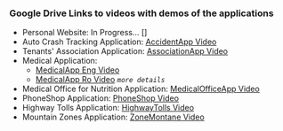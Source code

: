 ### Google Drive Links to videos with demos of the applications

 - Personal Website: In Progress... []
 - Auto Crash Tracking Application: [AccidentApp Video](https://drive.google.com/file/d/1yD9-ToJgEEUSnr_EYC6wXmng6Z9dvb_D/view?usp=sharing)
 - Tenants' Association Application: [AssociationApp Video](https://drive.google.com/file/d/1CBbKua7trTL3Qu4DJTRdcn7q7jhCj1CW/view?usp=sharing)
 - Medical Application: 
    * [MedicalApp Eng Video](https://drive.google.com/file/d/1VnBnL8Af893zfZZ5XW7cX6_fdJB6fOwy/view?usp=sharing)
    * [MedicalApp Ro Video](https://drive.google.com/file/d/1VrIIBBxkb3X-1m34kS3ipTBsunjFJhKM/view?usp=sharing) *`more details`*
 - Medical Office for Nutrition Application: [MedicalOfficeApp Video](https://drive.google.com/file/d/1qkYOp4UbCKSRKxFeOa_TEjgOFRIaOmsY/view?usp=sharing)
 - PhoneShop Application: [PhoneShop Video](https://drive.google.com/file/d/1es1BBw9K-ooR0_C3b2hyp13QcOpbWvQr/view?usp=sharing)
 - Highway Tolls Application: [HighwayTolls Video](https://drive.google.com/file/d/1es1BBw9K-ooR0_C3b2hyp13QcOpbWvQr/view?usp=sharing)
 - Mountain Zones Application: [ZoneMontane Video](https://drive.google.com/file/d/1coTV8cksWpZOF2giZPFvTTuyGSGPO_YF/view?usp=sharing)
